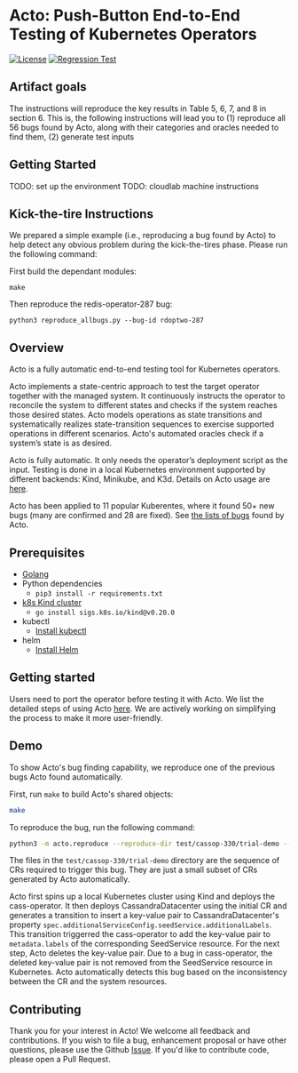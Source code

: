 # Acto: Push-Button End-to-End Testing of Kubernetes Operators
[![License](https://img.shields.io/badge/License-Apache_2.0-blue.svg)](https://opensource.org/licenses/Apache-2.0)
[![Regression Test](https://github.com/xlab-uiuc/acto/actions/workflows/unittest.yaml/badge.svg)](https://github.com/xlab-uiuc/acto/actions/workflows/unittest.yaml)


## Artifact goals
The instructions will reproduce the key results in Table 5, 6, 7, and 8 in section 6.
This is, the following instructions will lead you to (1) reproduce all 56 bugs found by Acto,
along with their categories and oracles needed to find them, (2) generate test inputs

## Getting Started

TODO: set up the environment
TODO: cloudlab machine instructions

## Kick-the-tire Instructions

We prepared a simple example (i.e., reproducing a bug found by Acto) to help detect any obvious 
problem during the kick-the-tires phase. Please run the following command:

First build the dependant modules:
```
make
```

Then reproduce the redis-operator-287 bug:
```
python3 reproduce_allbugs.py --bug-id rdoptwo-287
```


## Overview

Acto is a fully automatic end-to-end testing tool for Kubernetes operators. 

Acto implements a state-centric approach to test the target operator together with the managed system. 
It continuously instructs the operator to reconcile the system to different states and checks if the system reaches those desired states. 
Acto models operations as state transitions and systematically realizes state-transition sequences to exercise supported operations in different scenarios. 
Acto's automated oracles check if a system’s state is as desired. 

Acto is fully automatic. 
It only needs the operator’s deployment script as the input. 
Testing is done in a local Kubernetes environment supported by different backends: Kind, Minikube, and K3d. 
Details on Acto usage are [here](docs/port.md).

Acto has been applied to 11 popular Kuberentes, where it found 50+ new bugs 
(many are confirmed and 28 are fixed).
See [the lists of bugs](bugs.md) found by Acto.

## Prerequisites
- [Golang](https://go.dev/doc/install)
- Python dependencies
    - `pip3 install -r requirements.txt`
- [k8s Kind cluster](https://kind.sigs.k8s.io/)  
    - `go install sigs.k8s.io/kind@v0.20.0`
- kubectl
    - [Install kubectl](https://kubernetes.io/docs/tasks/tools/install-kubectl-linux/)
- helm
    - [Install Helm](https://helm.sh/docs/intro/install/)

## Getting started

Users need to port the operator before testing it with Acto.
We list the detailed steps of using Acto [here](docs/port.md).
We are actively working on simplifying the process to make it more user-friendly.

## Demo
To show Acto's bug finding capability, we reproduce one of the previous bugs Acto found automatically.

First, run `make` to build Acto's shared objects:
```sh
make
```

To reproduce the bug, run the following command:
```sh
python3 -m acto.reproduce --reproduce-dir test/cassop-330/trial-demo --config data/cass-operator/config.json
```
The files in the `test/cassop-330/trial-demo` directory are the sequence of CRs required to trigger
  this bug.
They are just a small subset of CRs generated by Acto automatically.

Acto first spins up a local Kubernetes cluster using Kind and deploys the cass-operator.
It then deploys CassandraDatacenter using the initial CR and 
  generates a transition to insert a key-value pair to CassandraDatacenter's property
  `spec.additionalServiceConfig.seedService.additionalLabels`.
This transition triggerred the cass-operator to add the key-value pair to `metadata.labels` of 
  the corresponding SeedService resource.
For the next step, Acto deletes the key-value pair. 
Due to a bug in cass-operator, the deleted key-value pair
  is not removed from the SeedService resource in Kubernetes.
Acto automatically detects this bug based on the inconsistency between the CR and the system resources.

## Contributing
Thank you for your interest in Acto!
We welcome all feedback and contributions.
If you wish to file a bug, enhancement proposal or have other questions,
  please use the Github [Issue](https://github.com/xlab-uiuc/acto/issues/new).
If you'd like to contribute code, please open a Pull Request.